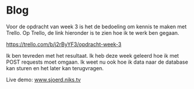 # Blog

Voor de opdracht van week 3 is het de bedoeling om kennis te maken met Trello. Op Trello, de link hieronder is te zien hoe ik te werk ben gegaan.

https://trello.com/b/j2rByYF3/opdracht-week-3

Ik ben tevreden met het resultaat. Ik heb deze week geleerd hoe ik met POST requests moet omgaan.
Ik weet nu ook hoe ik data naar de database kan sturen en het later kan terugvragen.

Live demo:
www.sjoerd.niks.tv



